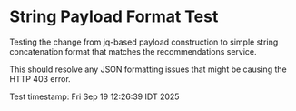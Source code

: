# String Payload Format Test

Testing the change from jq-based payload construction to simple 
string concatenation format that matches the recommendations service.

This should resolve any JSON formatting issues that might be 
causing the HTTP 403 error.

Test timestamp: Fri Sep 19 12:26:39 IDT 2025
